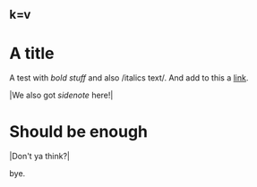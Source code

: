 k=v
----
# A title

A test with *bold stuff* and also /italics text/.
And add to this a [link](https://maeln.com).

|We also got *sidenote* here!|

# Should be enough
|Don't ya think?|

bye.
